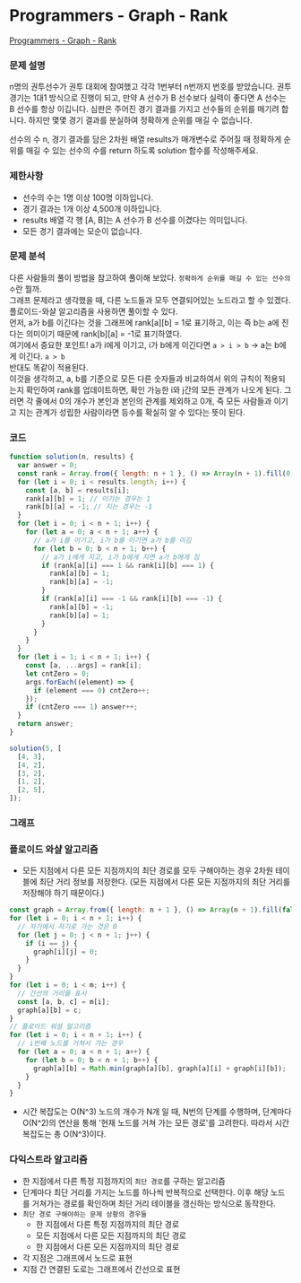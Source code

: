 # Programmers - Graph - Rank

[Programmers - Graph - Rank](https://school.programmers.co.kr/learn/courses/30/lessons/49191)

### 문제 설명

n명의 권투선수가 권투 대회에 참여했고 각각 1번부터 n번까지 번호를 받았습니다. 권투 경기는 1대1 방식으로 진행이 되고, 만약 A 선수가 B 선수보다 실력이 좋다면 A 선수는 B 선수를 항상 이깁니다. 심판은 주어진 경기 결과를 가지고 선수들의 순위를 매기려 합니다. 하지만 몇몇 경기 결과를 분실하여 정확하게 순위를 매길 수 없습니다.

선수의 수 n, 경기 결과를 담은 2차원 배열 results가 매개변수로 주어질 때 정확하게 순위를 매길 수 있는 선수의 수를 return 하도록 solution 함수를 작성해주세요.

### 제한사항

- 선수의 수는 1명 이상 100명 이하입니다.
- 경기 결과는 1개 이상 4,500개 이하입니다.
- results 배열 각 행 [A, B]는 A 선수가 B 선수를 이겼다는 의미입니다.
- 모든 경기 결과에는 모순이 없습니다.

### 문제 분석

다른 사람들의 풀이 방법을 참고하여 풀이해 보았다.
`정확하게 순위를 매길 수 있는 선수의 수`란 뭘까.  
그래프 문제라고 생각했을 때, 다른 노드들과 모두 연결되어있는 노드라고 할 수 있겠다.  
플로이드-와샬 알고리즘을 사용하면 풀이할 수 있다.  
먼저, a가 b를 이긴다는 것을 그래프에 rank[a][b] = 1로 표기하고, 이는 즉 b는 a에 진다는 의미이기 때문에 rank[b][a] = -1로 표기하였다.  
여기에서 중요한 포인트! a가 i에게 이기고, i가 b에게 이긴다면 `a > i > b` -> a는 b에게 이긴다. `a > b`  
반대도 똑같이 적용된다.  
이것을 생각하고, a, b를 기준으로 모든 다른 숫자들과 비교하여서 위의 규칙이 적용되는지 확인하여 rank를 업데이트하면, 확인 가능한 i와 j간의 모든 관계가 나오게 된다.
그러면 각 줄에서 0의 개수가 본인과 본인의 관계를 제외하고 0개, 즉 모든 사람들과 이기고 지는 관계가 성립한 사람이라면 등수를 확실히 알 수 있다는 뜻이 된다.

### 코드

```js
function solution(n, results) {
  var answer = 0;
  const rank = Array.from({ length: n + 1 }, () => Array(n + 1).fill(0));
  for (let i = 0; i < results.length; i++) {
    const [a, b] = results[i];
    rank[a][b] = 1; // 이기는 경우는 1
    rank[b][a] = -1; // 지는 경우는 -1
  }
  for (let i = 0; i < n + 1; i++) {
    for (let a = 0; a < n + 1; a++) {
      // a가 i를 이기고, i가 b를 이기면 a가 b를 이김
      for (let b = 0; b < n + 1; b++) {
        // a가 i에게 지고, i가 b에게 지면 a가 b에게 짐
        if (rank[a][i] === 1 && rank[i][b] === 1) {
          rank[a][b] = 1;
          rank[b][a] = -1;
        }
        if (rank[a][i] === -1 && rank[i][b] === -1) {
          rank[a][b] = -1;
          rank[b][a] = 1;
        }
      }
    }
  }
  for (let i = 1; i < n + 1; i++) {
    const [a, ...args] = rank[i];
    let cntZero = 0;
    args.forEach((element) => {
      if (element === 0) cntZero++;
    });
    if (cntZero === 1) answer++;
  }
  return answer;
}

solution(5, [
  [4, 3],
  [4, 2],
  [3, 2],
  [1, 2],
  [2, 5],
]);
```

### 그래프

### 플로이드 와샬 알고리즘

- 모든 지점에서 다른 모든 지점까지의 최단 경로를 모두 구해야하는 경우
  2차원 테이블에 최단 거리 정보를 저장한다. (모든 지점에서 다른 모든 지점까지의 최단 거리를 저장해야 하기 때문이다.)

```js
const graph = Array.from({ length: n + 1 }, () => Array(n + 1).fill(false));
for (let i = 0; i < n + 1; i++) {
  // 자기에서 자기로 가는 것은 0
  for (let j = 0; j < n + 1; j++) {
    if (i == j) {
      graph[i][j] = 0;
    }
  }
}
for (let i = 0; i < m; i++) {
  // 간선의 거리를 표시
  const [a, b, c] = m[i];
  graph[a][b] = c;
}
// 플로이드 워셜 알고리즘
for (let i = 0; i < n + 1; i++) {
  // i번째 노드를 거쳐서 가는 경우
  for (let a = 0; a < n + 1; a++) {
    for (let b = 0; b < n + 1; b++) {
      graph[a][b] = Math.min(graph[a][b], graph[a][i] + graph[i][b]);
    }
  }
}
```

- 시간 복잡도는 O(N^3)
  노드의 개수가 N개 일 때, N번의 단계를 수행하며, 단계마다 O(N^2)의 연산을 통해 '현재 노드를 거쳐 가는 모든 경로'를 고려한다. 따라서 시간 복잡도는 총 O(N^3)이다.

### 다익스트라 알고리즘

- 한 지점에서 다른 특정 지점까지의 `최단 경로`를 구하는 알고리즘
- 단계마다 최단 거리를 가지는 노드를 하나씩 반복적으로 선택한다. 이후 해당 노드를 거쳐가는 경로를 확인하며 최단 거리 테이블을 갱신하는 방식으로 동작한다.
- `최단 경로 구해야하는 문제 상황의 경우들`
  - 한 지점에서 다른 특정 지점까지의 최단 경로
  - 모든 지점에서 다른 모든 지점까지의 최단 경로
  - 한 지점에서 다른 모든 지점까지의 최단 경로
- 각 지점은 그래프에서 노드로 표현
- 지점 간 연결된 도로는 그래프에서 간선으로 표현
